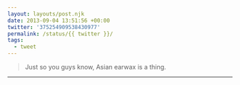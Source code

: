 ```yaml
---
layout: layouts/post.njk
date: 2013-09-04 13:51:56 +00:00
twitter: '375254909538430977'
permalink: /status/{{ twitter }}/
tags: 
  - tweet
---
```


> Just so you guys know, Asian earwax is a thing.

---
